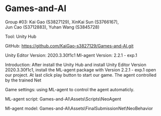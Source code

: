 # Games-and-AI


Group #03:       Kai Gao (S3827129), 
                        XinKai Sun (S3766167),  
                        Jun Cao (S3712883),
	        Yuhan Wang (S3845728) 

Tool: 	        Unity Hub

GitHub:  	        https://github.com/KaiGao-s3827129/Games-and-AI.git

Unity Editor Version:  2020.3.30f1c1
Ml-agent Version: 2.2.1 - exp.1

Introduction:     After install the Unity Hub and install Unity Editor Version 2020.3.30f1c1, install the ML-agent package with Version 2.2.1 - exp.1
	         open our project. At last click play button to start our game. The agent controlled by the trained Net

Game settings:  using ML-agent to control the agent automaticly.

ML-agent script: Games-and-AI\Assets\Scripts\NeoAgent

Ml-agent model: Games-and-AI\Assets\FinalSubmissionNet\NeoBehavior
